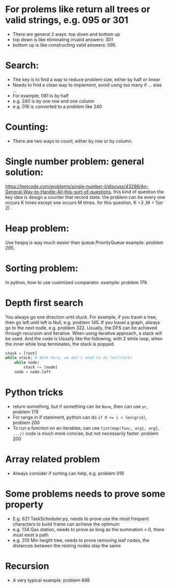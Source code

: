 # For prolems like return all trees or valid strings, e.g. 095 or 301
* There are general 2 ways: top down and bottom up
* top down is like eliminating invalid answers: 301
* bottom up is like constructing valid answers: 095

# Search:
* The key is to find a way to reduce problem size, either by half or linear
* Needs to find a clean way to implement, avoid using too many if ... else ...
* For example, 081 is by half
* e.g. 240 is by one row and one column
* e.g. 016 is converted to a problem like 240

# Counting:
* There are two ways to count, either by row or by column.

# Single number problem: general solution:
https://leetcode.com/problems/single-number-ii/discuss/43296/An-General-Way-to-Handle-All-this-sort-of-questions.
this kind of question the key idea is design a counter that record state. the problem can be every one occurs K times except one occurs M times. for this question, K =3 ,M = 1(or 2) .

# Heap problem:
Use heapq is way much easier than queue.PriorityQueue
example: problem 295.

# Sorting problem:
In python, how to use custmized comparator.
example: problem 179.

# Depth first search
You always go one direction until stuck.
For example, if you travel a tree, then go left until left is Null, e.g. problem 145.
If you travel a graph, always go to the next node, e.g. problem 322.
Usually, the DFS can be achieved through recursion and iterative.
When using iterative approach, a stack will be used. And the code is Usually like the following,
with 2 while loop, when the inner while loop terminates, the stack is popped.

```python
stack = [root]
while stack: # Note here, we don't need to do len(stack)
    while node:
        stack += [node]
	node = node.left
```

# Python tricks

* return something, but if something can be `None`, then can use `or`, problem 179
* For range in if statement, python can do `if 0 <= i < len(grid)`, problem 200
* To run a function on an iterables, can use `list(map(func, arg1, arg2, ...))`
  code is much more concise, but not necessarily faster. problem 200

# Array related problem

* Always consider if sorting can help, e.g. problem 016

# Some problems needs to prove some property

* E.g. 621 TaskScheduler.py, needs to prove use the most frequent characters to build frame can achieve the optimum
* e.g. 134 Gas station, needs to prove as long as the summation > 0, there must exist a path
* e.g. 310 Min height tree, needs to prove removing leaf nodes, the distances between the resting nodes stay the same

# Recursion

* A very typical example: problem 698
